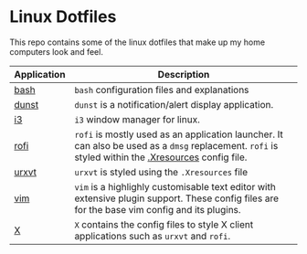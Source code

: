 # Linux Dotfiles

This repo contains some of the linux dotfiles that make up my home computers look and feel.

| Application            | Description                                                                                                                                                          |
|------------------------|----------------------------------------------------------------------------------------------------------------------------------------------------------------------|
| [bash](bash)           | `bash` configuration files and explanations                                                                                                                          |
| [dunst](dunst)         | `dunst` is a notification/alert display application.                                                                                                                 |
| [i3](i3)               | `i3` window manager for linux.                                                                                                                                       |
| [rofi](X/.Xresources)  | `rofi` is mostly used as an application launcher. It can also be used as a `dmsg` replacement. `rofi` is styled within the [.Xresources](X/.Xresources) config file. |
| [urxvt](X/.Xresources) | `urxvt` is styled using the `.Xresources` file                                                                                                                       |
| [vim](vim)             | `vim` is a highlighly customisable text editor with extensive plugin support. These config files are for the base vim config and its plugins.                        |
| [X](X)                 | `X` contains the config files to style X client applications such as `urxvt` and `rofi`.                                                                             |
